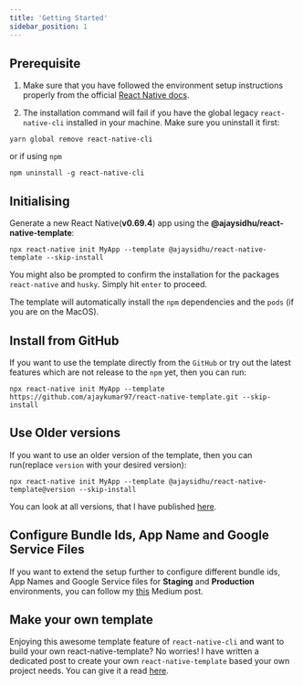 ```yaml
---
title: 'Getting Started'
sidebar_position: 1
---
```


## Prerequisite
1. Make sure that you have followed the environment setup instructions properly from the official [React Native docs](https://reactnative.dev/docs/environment-setup).

2. The installation command will fail if you have the global legacy `react-native-cli` installed in your machine. Make sure you uninstall it first:

```shell
yarn global remove react-native-cli
```

or if using `npm`

```shell
npm uninstall -g react-native-cli
```

## Initialising

Generate a new React Native(**v0.69.4**) app using the **@ajaysidhu/react-native-template**:

```shell
npx react-native init MyApp --template @ajaysidhu/react-native-template --skip-install
```

You might also be prompted to confirm the installation for the packages `react-native` and `husky`. Simply hit `enter` to proceed.

The template will automatically install the `npm` dependencies and the `pods` (if you are on the MacOS).

## Install from GitHub
If you want to use the template directly from the `GitHub` or try out the latest features which are not release to the `npm` yet, then you can run:

```shell
npx react-native init MyApp --template https://github.com/ajaykumar97/react-native-template.git --skip-install
```

## Use Older versions

If you want to use an older version of the template, then you can run(replace `version` with your desired version):

```shell
npx react-native init MyApp --template @ajaysidhu/react-native-template@version --skip-install
```

You can look at all versions, that I have published [here](https://github.com/ajaykumar97/react-native-template/releases).

## Configure Bundle Ids, App Name and Google Service Files

If you want to extend the setup further to configure different bundle ids, App Names and Google Service files for **Staging** and **Production** environments, you can follow my [this](https://medium.com/swlh/part-3-configure-bundle-ids-app-name-and-google-service-files-94aed34bbca5) Medium post.


## Make your own template
Enjoying this awesome template feature of `react-native-cli` and want to build your own react-native-template? No worries! I have written a dedicated post to create your own `react-native-template` based your own project needs. You can give it a read [here](https://hackernoon.com/how-to-quickly-create-a-custom-template-in-react-native-4up340g).